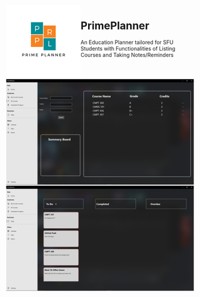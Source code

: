 <img align="left" width="200" height="200" src=/PrimePlanner/Assets/StoreLogo.scale-400.png>



# PrimePlanner 
An Education Planner tailored for SFU Students with Functionalities of Listing Courses and Taking Notes/Reminders 

![GitHub Logo](/Screenshots/Courses.png)
![GitHub Logo](/Screenshots/ToDo.png)
